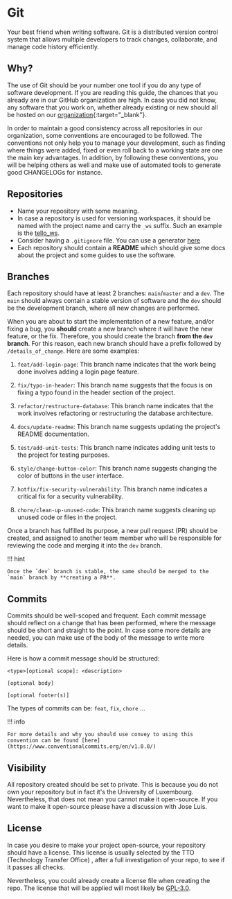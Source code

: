 # Git

Your best friend when writing software. Git is a distributed version control
system that allows multiple developers to track changes, collaborate,
and manage code history efficiently.

## Why?

The use of Git should be your number one tool if you do any type of software development.
If you are reading this guide, the chances that you already are in our GitHub organization
are high. In case you did not know, any software that you work on, whether already existing
or new should all be hosted on our [organization](https://github.com/snt-arg){:target="\_blank"}.

In order to maintain a good consistency across all repositories in our organization,
some conventions are encouraged to be followed. The conventions not only help you
to manage your development, such as finding where things were added, fixed or even
roll back to a working state are one the main key advantages. In addition, by following
these conventions, you will be helping others as well and make use of automated tools
to generate good CHANGELOGs for instance.

## Repositories

- Name your repository with some meaning.
- In case a repository is used for versioning workspaces, it should be named with the project
  name and carry the `_ws` suffix. Such an example is the [tello_ws](https://github.com/snt-arg/tello_ws).
- Consider having a `.gitignore` file. You can use a generator [here](https://www.toptal.com/developers/gitignore)
- Each repository should contain a **README** which should give some docs about the project
  and some guides to use the software.

## Branches

Each repository should have at least 2 branches: `main`/`master` and a `dev`.
The `main` should always contain a stable version of software and the `dev` should
be the development branch, where all new changes are performed.

When you are about to start the implementation of a new feature, and/or fixing a bug,
you **should** create a new branch where it will have the new feature, or the fix.
Therefore, you should create the branch **from the `dev` branch**. For this reason,
each new branch should have a prefix followed by `/details_of_change`. Here are some examples:

1. `feat/add-login-page`: This branch name indicates that the work being done involves adding a login page feature.

1. `fix/typo-in-header`: This branch name suggests that the focus is on fixing a typo found in the header section of the project.

1. `refactor/restructure-database`: This branch name indicates that the work involves refactoring or restructuring the database architecture.

1. `docs/update-readme`: This branch name suggests updating the project's README documentation.

1. `test/add-unit-tests`: This branch name indicates adding unit tests to the project for testing purposes.

1. `style/change-button-color`: This branch name suggests changing the color of buttons in the user interface.

1. `hotfix/fix-security-vulnerability`: This branch name indicates a critical fix for a security vulnerability.

1. `chore/clean-up-unused-code`: This branch name suggests cleaning up unused code or files in the project.

Once a branch has fulfilled its purpose, a new pull request (PR) should be created, and
assigned to another team member who will be responsible for reviewing the code and merging it into the `dev` branch.

!!! hint

    Once the `dev` branch is stable, the same should be merged to the `main` branch by **creating a PR**.

## Commits

Commits should be well-scoped and frequent. Each commit message should reflect on a change that
has been performed, where the message should be short and straight to the point. In case some
more details are needed, you can make use of the body of the message to write more details.

Here is how a commit message should be structured:

```
<type>[optional scope]: <description>

[optional body]

[optional footer(s)]
```

The types of commits can be: `feat`, `fix`, `chore` ...

!!! info

    For more details and why you should use convey to using this convention can be found [here](https://www.conventionalcommits.org/en/v1.0.0/)

## Visibility

All repository created should be set to private. This is because you do not own your repository but in fact it's the University of Luxembourg. Nevertheless, that does not mean you cannot make it open-source. If you want to make it open-source please have a discussion with Jose Luis.

## License

In case you desire to make your project open-source, your repository should have
a license. This license is usually selected by the TTO (Technology Transfer Office) , after a full investigation
of your repo, to see if it passes all checks.

Nevertheless, you could already create a license file when creating the repo.
The license that will be applied will most likely be [GPL-3.0](https://opensource.org/license/gpl-3-0).

<!--TODO
### CI/CD
-->
